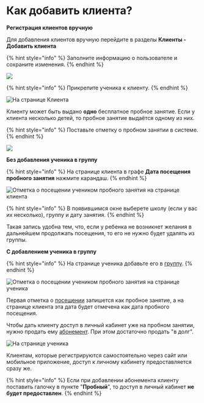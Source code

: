 # Как добавить клиента?

**Регистрация клиентов вручную**

Для добавления клиентов вручную перейдите в разделы **Клиенты - Добавить клиента**

{% hint style="info" %}
Заполните информацию о пользователе и сохраните изменения.
{% endhint %}

![](../.gitbook/assets/Screenshot\_151.png)

{% hint style="info" %}
Прикрепите ученика к клиенту.
{% endhint %}

![На странице Клиента](<../.gitbook/assets/Screenshot\_388 (1).png>)

Клиенту может быть выдано **одно** бесплатное пробное занятие. Если у клиента несколько детей, то пробное занятие выдаётся одному из них.&#x20;

{% hint style="info" %}
Поставьте отметку о пробном занятии в системе.
{% endhint %}

![](../.gitbook/assets/Screenshot\_392.png)

**Без добавления ученика в группу**

{% hint style="info" %}
&#x20;На странице клиента в графе **Дата посещения пробного занятия** нажмите карандаш.&#x20;
{% endhint %}

![Отметка о посещении учеником пробного занятия на странице клиента](../.gitbook/assets/Screenshot\_393.png)

{% hint style="info" %}
В появившимся окне выберете школу (если у вас их несколько), группу и дату занятия.
{% endhint %}

Такая запись удобна тем, что, если у ребенка не возникнет желания в дальнейшем продолжать посещения, то его не нужно будет удалять из группы.

**С добавлением ученика в группу**&#x20;

{% hint style="info" %}
На странице ученика добавьте его в [группу](../nachalo-raboty/shkola/gruppa/).
{% endhint %}

![Отметка о посещении учеником пробного занятия на странице ученика](../.gitbook/assets/Screenshot\_395.png)

Первая отметка о [посещении](../nachalo-raboty/shkola/pomeshenie.md) запишется как пробное занятие, а на странице клиента эта дата будет отмечена как дата пробного посещения.

Чтобы дать клиенту доступ в личный кабинет уже на пробном занятии, нужно продать ему [абонемент](../abonementy/). При этом достаточно продать "в долг".&#x20;

![На странице ученика](../.gitbook/assets/Screenshot\_397.png)

Клиентам, которые регистрируются самостоятельно через сайт или мобильное приложение, доступ к личному кабинету предоставляется сразу же.

{% hint style="info" %}
Если при добавлении абонемента клиенту поставить галочку в пункте "**Пробный**", то доступ в личный кабинет **не будет предоставлен**.
{% endhint %}

